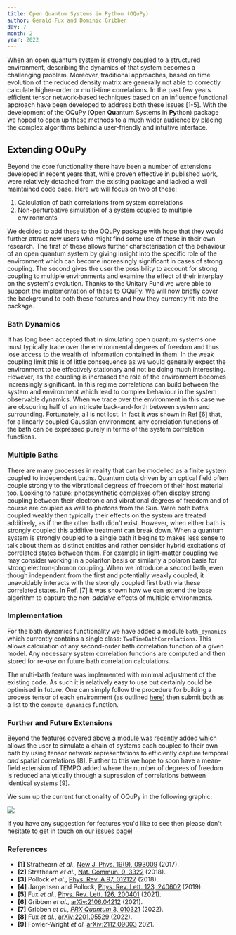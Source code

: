 ```yaml
---
title: Open Quantum Systems in Python (OQuPy)
author: Gerald Fux and Dominic Gribben
day: 7
month: 2
year: 2022
---
```


When an open quantum system is strongly coupled to a structured environment, describing the dynamics of that system becomes a challenging problem.  Moreover, traditional approaches, based on time evolution of the reduced density matrix are generally not able to correctly calculate higher-order or multi-time correlations. In the past few years efficient tensor network-based techniques based on an influence functional approach have been developed to address both these issues [1-5]. With the development of the OQuPy (**O**pen **Qu**antum Systems in **Py**thon) package we hoped to open up these methods to a much wider audience by placing the complex algorithms behind a user-friendly and intuitive interface.

## Extending OQuPy

Beyond the core functionality there have been a number of extensions developed in recent years that, while proven effective in published work, were relatively detached from the existing package and lacked a well maintained code base. Here we will focus on two of these:

1. Calculation of bath correlations from system correlations
2. Non-perturbative simulation of a system coupled to multiple environments

We decided to add these to the OQuPy package with hope that they would further attract new users who might find some use of these in their own research. The first of these allows further characterisation of the behaviour of an open quantum system by giving insight into the specific role of the environment which can become increasingly significant in cases of strong coupling. The second gives the user the possibility to account for strong coupling to multiple environments and examine the effect of their interplay on the system's evolution. Thanks to the Unitary Fund we were able to support the implementation of these to OQuPy. We will now briefly cover the background to both these features and how they currently fit into the package.

### Bath Dynamics

It has long been accepted that in simulating open quantum systems one must typically trace over the environmental degrees of freedom and thus lose access to the wealth of information contained in them. In the weak coupling limit this is of little consequence as we would generally expect the environment to be effectively stationary and not be doing much interesting. However, as the coupling is increased the role of the environment becomes increasingly significant. In this regime correlations can build between the system and environment which lead to complex behaviour in the system observable dynamics. When we trace over the environment in this case we are obscuring half of an intricate back-and-forth between system and surrounding. Fortunately, all is not lost. In fact it was shown in Ref [6] that, for a linearly coupled Gaussian environment, any correlation functions of the bath can be expressed purely in terms of the system correlation functions.

### Multiple Baths

There are many processes in reality that can be modelled as a finite system coupled to independent baths. Quantum dots driven by an optical field often couple strongly to the vibrational degrees of freedom of their host material too. Looking to nature: photosynthetic complexes often display strong coupling between their electronic and vibrational degrees of freedom and of course are coupled as well to photons from the Sun. Were both baths coupled weakly then typically their effects on the system are treated additively, as if the the other bath didn't exist. However, when either bath is strongly coupled this additive treatment can break down. When a quantum system is strongly coupled to a single bath it begins to makes less sense to talk about them as distinct entities and rather consider hybrid excitations of correlated states between them. For example in light-matter coupling we may consider working in a polariton basis or similarly a polaron basis for strong electron-phonon coupling. When we introduce a second bath, even though independent from the first and potentially weakly coupled, it unavoidably interacts with the strongly coupled first bath via these correlated states. In Ref. [7] it was shown how we can extend the base algorithm to capture the *non-additive* effects of multiple environments.

### Implementation

For the bath dynamics functionality we have added a module `bath_dynamics` which currently contains a single class: `TwoTimeBathCorrelations`. This allows calculation of any second-order bath correlation function of a given model. Any necessary system correlation functions are computed and then stored for re-use on future bath correlation calculations.

The multi-bath feature was implemented with minimal adjustment of the existing code. As such it is relatively easy to use but certainly could be optimised in future. One can simply follow the procedure for building a process tensor of each environment (as outlined [here](https://oqupy.readthedocs.io/en/latest/pages/tutorials/pt_tempo/pt_tempo.html)) then submit both as a list to the `compute_dynamics` function.

### Further and Future Extensions

Beyond the features covered above a module was recently added which allows the user to simulate a chain of systems each coupled to their own bath by using tensor network representations to efficiently capture temporal *and* spatial correlations [8]. Further to this we hope to soon have a mean-field extension of TEMPO added where the number of degrees of freedom is reduced analytically through a supression of correlations between identical systems [9].

We sum up the current functionality of OQuPy in the following graphic:

![](/home/dominic/Dropbox/Unitary_Fund/unitary-fund/images/oqupy_logo.png)



If you have any suggestion for features you'd like to see then please don't hesitate to get in touch on our [issues](https://github.com/tempoCollaboration/TimeEvolvingMPO/issues) page!

### References

- **[1]** Strathearn *et al.*, [New J. Phys. 19(9), 093009](http://dx.doi.org/10.1088/1367-2630/aa8744) (2017).
- **[2]** Strathearn *et al.*, [Nat. Commun. 9, 3322](https://doi.org/10.1038/s41467-018-05617-3) (2018).
- **[3]** Pollock *et al.*, [Phys. Rev. A 97, 012127](http://dx.doi.org/10.1103/PhysRevA.97.012127) (2018).
- **[4]** Jørgensen and Pollock, [Phys. Rev. Lett. 123, 240602](http://dx.doi.org/10.1103/PhysRevLett.123.240602) (2019).
- **[5]** Fux *et al.*, [Phys. Rev. Lett. 126, 200401](https://link.aps.org/doi/10.1103/PhysRevLett.126.200401) (2021).
- **[6]** Gribben *et al.*, [arXiv:2106.04212](http://arxiv.org/abs/2106.04212) (2021).
- **[7]** Gribben *et al.*, [*PRX Quantum* 3, 010321](https://doi.org/10.1103/PRXQuantum.3.010321) (2022).
- **[8]** Fux *et al.*, [arXiv:2201.05529](http://arxiv.org/abs/2201.05529) (2022).
- **[9]** Fowler-Wright *et al.* [arXiv:2112.09003](https://arxiv.org/abs/2112.09003) 2021.

<!--
Thanks for contributing a blog post to the UF site!

Some quick tips:
- Use the `title` field to set the title of your post, no first level header needed.
- Standard markdown formatting is supported (code blocks, links, images, etc.)
  - Put images for your post in the `images` folder.
- If you need further custom formatting, direct html will work here as well.
- 


NOTE: If this post needs external attribution, include the line below at the very top.
> _This blog was originally posted [here](), and is reproduced with the author's permission._ -->